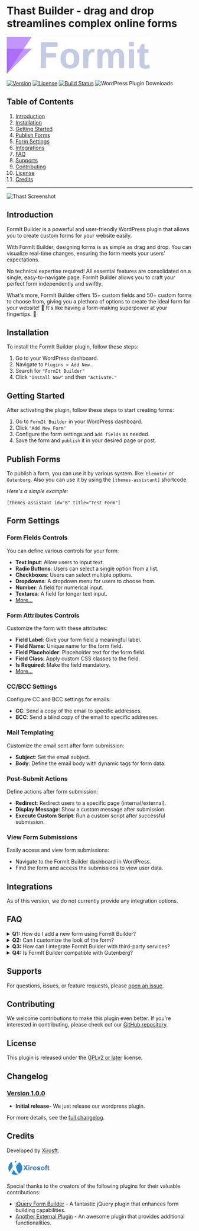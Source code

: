 <link rel="stylesheet" type="text/css" href="assets/admin/css/readme.css">

# **Thast Builder** - drag and drop streamlines complex online forms
![Thast Logo](assets/img/logo-white.svg)

[![Version](https://img.shields.io/badge/version-1.0.0-blue.svg)](https://github.com/xirosoft/themes-assistant/blob/master/CHANGELOG.md#v100)
[![License](https://img.shields.io/badge/license-GPL%20v2-blue.svg)](https://www.gnu.org/licenses/old-licenses/gpl-2.0.html)
[![Build Status](https://img.shields.io/travis/xirosoft/themes-assistant/master.svg)](https://travis-ci.org/xirosoft/themes-assistant)
![WordPress Plugin Downloads](https://img.shields.io/wordpress/plugin/dt/weforms)

## Table of Contents
1. [Introduction](#introduction)
2. [Installation](#installation)
3. [Getting Started](#getting-started)
4. [Publish Forms](#publish-forms)
5. [Form Settings](#form-settings)
6. [Integrations](#integrations)
7. [FAQ](#faq)
8. [Supports](#support)
9. [Contributing](#contributing)
10. [License](#license)
11. [Credits](#credits)

---

![Thast Screenshot](assets/img/docs/themes-assistant-screenshot.webp)

## Introduction

FormIt Builder is a powerful and user-friendly WordPress plugin that allows you to create custom forms for your website easily.

With FormIt Builder, designing forms is as simple as drag and drop. You can visualize real-time changes, ensuring the form meets your users' expectations.

No technical expertise required! All essential features are consolidated on a single, easy-to-navigate page. FormIt Builder allows you to craft your perfect form independently and swiftly.

What's more, FormIt Builder offers 15+ custom fields and 50+ custom forms to choose from, giving you a plethora of options to create the ideal form for your website! 🎨 It's like having a form-making superpower at your fingertips. 🚀

## Installation

To install the FormIt Builder plugin, follow these steps:

1. Go to your WordPress dashboard.
2. Navigate to `Plugins > Add New.`
3. Search for `"FormIt Builder"`
4. Click `"Install Now"` and then `"Activate."`

## Getting Started

After activating the plugin, follow these steps to start creating forms:

1. Go to `FormIt Builder` in your WordPress dashboard.
2. Click `"Add New Form"`
3. Configure the form settings and `add fields` as needed.
4. Save the form and `publish` it in your desired page or post.

## Publish Forms

To publish a form, you can use it by various system. like: `Elemntor` or `Gutenburg`. Also you can use it by using the `[themes-assistant]` shortcode. 

*Here's a simple example:*
```
[themes-assistant id="8" title="Test Form"]
```

## Form Settings

### Form Fields Controls

You can define various controls for your form:

- **Text Input**: Allow users to input text.
- **Radio Buttons**: Users can select a single option from a list.
- **Checkboxes**: Users can select multiple options.
- **Dropdowns**: A dropdown menu for users to choose from.
- **Number**: A field for numerical input.
- **Textarea**: A field for longer text input.
- [More...](#form-fields-controls)

### Form Attributes Controls

Customize the form with these attributes:

- **Field Label**: Give your form field a meaningful label.
- **Field Name**: Unique name for the form field.
- **Field Placeholder**: Placeholder text for the form field.
- **Field Class**: Apply custom CSS classes to the field.
- **Is Required**: Make the field mandatory.
- [More...](#form-attributes-controls)

### CC/BCC Settings

Configure CC and BCC settings for emails:

- **CC**: Send a copy of the email to specific addresses.
- **BCC**: Send a blind copy of the email to specific addresses.

### Mail Templating

Customize the email sent after form submission:

- **Subject**: Set the email subject.
- **Body**: Define the email body with dynamic tags for form data.

### Post-Submit Actions

Define actions after form submission:

- **Redirect**: Redirect users to a specific page (internal/external).
- **Display Message**: Show a custom message after submission.
- **Execute Custom Script**: Run a custom script after successful submission.

### View Form Submissions

Easily access and view form submissions:

- Navigate to the FormIt Builder dashboard in WordPress.
- Find the form and access the submissions to view user data.



## Integrations

As of this version, we do not currently provide any integration options.


## FAQ

<details>
<summary><b>Q1:</b> How do I add a new form using FormIt Builder?</summary>

  To add a new form using FormIt Builder, follow these steps:

  1. Go to FormIt Builder in your WordPress dashboard.
  2. Click "Add New Form."
  3. Configure the form settings and add fields as needed.
  4. Save the form and embed it in your desired page or post.
</details>

<details>
<summary><b>Q2:</b> Can I customize the look of the form?</summary>

<div>
Yes, you can customize the form's appearance using CSS. FormIt Builder provides options to add custom CSS styles for each form.
</div>

</details>

<details>
<summary><b>Q3:</b> How can I integrate FormIt Builder with third-party services?</summary>

FormIt Builder supports integration with various third-party services. You can connect your forms to email marketing platforms like MailChimp or integrate with CRM systems for seamless data collection.

</details>

<details>
<summary><b>Q4:</b> Is FormIt Builder compatible with Gutenberg?</summary>

Yes, FormIt Builder is fully compatible with Gutenberg. You can easily embed forms created with FormIt Builder into Gutenberg blocks using the `[form-builder]` shortcode.

</details>



## Supports

For questions, issues, or feature requests, please [open an issue](https://github.com/xirosoft/themes-assistant/issues).

## Contributing

We welcome contributions to make this plugin even better. If you're interested in contributing, please check out our [GitHub repository](https://github.com/xirosoft/themes-assistant).

## License

This plugin is released under the [GPLv2 or later](https://www.gnu.org/licenses/gpl-2.0.html) license.

## Changelog

### [Version 1.0.0](./CHANGELOG.md#v100)

- **Initial release-** We just release our wordpress plugin.

For more details, see the [full changelog](CHANGELOG.md).

## Credits

Developed by [Xirosft](https://www.xirosoft.com).

![Xirosoft Logo](assets/img/xirosoft.webp)

Special thanks to the creators of the following plugins for their valuable contributions:

- [jQuery Form Builder](https://formbuilder.online/) - A fantastic jQuery plugin that enhances form building capabilities.
- [Another External Plugin](link_to_external_plugin) - An awesome plugin that provides additional functionalities.
